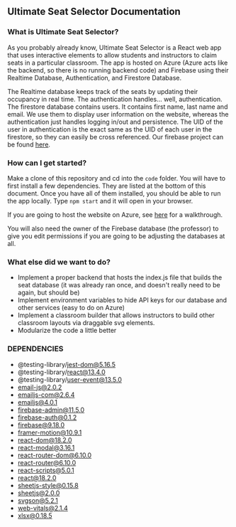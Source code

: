 ## Ultimate Seat Selector Documentation

### What is Ultimate Seat Selector?

As you probably already know, Ultimate Seat Selector is a React web app that uses interactive elements to allow students and instructors to claim seats in a particular classroom. The app is hosted on Azure (Azure acts like the backend, so there is no running backend code) and Firebase using their Realtime Database, Authentication, and Firestore Database.

The Realtime database keeps track of the seats by updating their occupancy in real time. The authentication handles... well, authentication. The firestore database contains users. It contains first name, last name and email. We use them to display user information on the website, whereas the authentication just handles logging in/out and persistence. The UID of the user in authentication is the exact same as the UID of each user in the firestore, so they can easily be cross referenced. Our firebase project can be found [here](https://console.firebase.google.com/u/1/project/ultimate-seat-selector-15f36/overview).

### How can I get started?

Make a clone of this repository and cd into the `code` folder. You will have to first install a few
dependencies. They are listed at the bottom of this document. Once you have all of them installed,
you should be able to run the app locally. Type `npm start` and it will open in your browser.

If you are going to host the website on Azure, see [here](https://github.com/UltimateSeatSelectorInc/UltimateSeatSelector/blob/f994936e787dfff1ce2da13db116f45eab328a81/DOCS/HOSTING.md) for a walkthrough.

You will also need the owner of the Firebase database (the professor) to give you edit permissions if you are going to be adjusting the databases at all.

### What else did we want to do?

- Implement a proper backend that hosts the index.js file that builds the seat database (it was
  already ran once, and doesn't really need to be again, but should be)
- Implement environment variables to hide API keys for our database and other services (easy to do on Azure)
- Implement a classroom builder that allows instructors to build other classroom layouts via 
  draggable svg elements.
- Modularize the code a little better

### DEPENDENCIES 
- @testing-library/jest-dom@5.16.5
- @testing-library/react@13.4.0
- @testing-library/user-event@13.5.0
- email-js@2.0.2
- emailjs-com@2.6.4
- emailjs@4.0.1
- firebase-admin@11.5.0
- firebase-auth@0.1.2
- firebase@9.18.0
- framer-motion@10.9.1
- react-dom@18.2.0
- react-modal@3.16.1
- react-router-dom@6.10.0
- react-router@6.10.0
- react-scripts@5.0.1
- react@18.2.0
- sheetjs-style@0.15.8
- sheetjs@2.0.0
- svgson@5.2.1
- web-vitals@2.1.4
- xlsx@0.18.5
